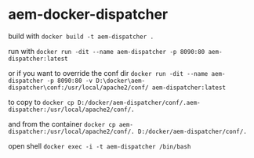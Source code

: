 # aem-docker-dispatcher

build with `docker build -t aem-dispatcher .`

run with `docker run -dit --name aem-dispatcher -p 8090:80 aem-dispatcher:latest`

or if you want to override the conf dir 
`docker run -dit --name aem-dispatcher -p 8090:80 -v D:\docker\aem-dispatcher\conf:/usr/local/apache2/conf/ aem-dispatcher:latest`

to copy to 
`docker cp D:/docker/aem-dispatcher/conf/.aem-dispatcher:/usr/local/apache2/conf/.`

and from the container
`docker cp aem-dispatcher:/usr/local/apache2/conf/. D:/docker/aem-dispatcher/conf/.`

open shell `docker exec -i -t aem-dispatcher /bin/bash`
